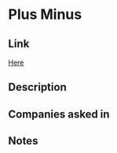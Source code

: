 # Plus Minus

## Link

[Here](https://www.hackerrank.com/challenges/plus-minus)

## Description

## Companies asked in

## Notes